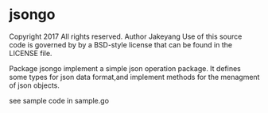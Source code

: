 # jsongo
Copyright 2017 All rights reserved.
Author Jakeyang
Use of this source code is governed by by a BSD-style
license that can be found in the LICENSE file.

Package jsongo implement a simple json operation package.
It defines some types for json data format,and implement methods for the menagment of json objects.

see sample code in sample.go
